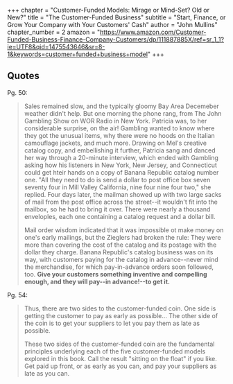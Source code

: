 +++
chapter = "Customer-Funded Models: Mirage or Mind-Set? Old or New?"
title = "The Customer-Funded Business"
subtitle = "Start, Finance, or Grow Your Company with Your Customers' Cash"
author = "John Mullins"
chapter_number = 2
amazon = "https://www.amazon.com/Customer-Funded-Business-Finance-Company-Customers/dp/111887885X/ref=sr_1_1?ie=UTF8&qid=1475543646&sr=8-1&keywords=customer+funded+business+model"
+++ 

## Quotes

Pg. 50:
> Sales remained slow, and the typically gloomy Bay Area Decemeber weather didn't help. But one morning the phone rang, from The John Gambling Show on WOR Radio in New York. Patricia was, to her considerable surprise, on the air! Gambling wanted to know where they got the unusual items, why there were no hoods on the Italian camouflage jackets, and much more. Drawing on Mel's creative catalog copy, and embellishing it further, Patricia sang and danced her way through a 20-minute interview, which ended with Gambling asking how his listeners in New York, New Jersey, and Connecticut could get hteir hands on a copy of Banana Republic catalog number one. "All they need to do is send a dollar to post office box seven seventy four in Mill Valley California, nine four nine four two," she replied. Four days later, the mailman showed up with two large sacks of mail from the post office across the street--it wouldn't fit into the mailbox, so he had to bring it over. There were nearly a thousand enveloples, each one containing a catalog request and a dollar bill.  
>  
> Mail order wisdom indicated that it was impossible ot make money on one's early mailings, but the Zieglers had broken the rule: They were more than covering the cost of the catalog and its postage with the dollar they charge. Banana Republic's catalog business was on its way, with customers paying for the catalog in advance--never mind the merchandise, for which pay-in-advance orders soon followed, too. **Give your customers something inventive and compelling enough, and they will pay--in advance!--to get it.**
  
Pg. 54:
> Thus, there are two sides to the customer-funded coin. One side is getting the customer to pay as early as possible... The other side of the coin is to get your suppliers to let you pay them as late as possible.
>  
> These two sides of the customer-funded coin are the fundamental principles underlying each of the five customer-funded models explored in this book. Call the result "sitting on the float" if you like. Get paid up front, or as early as you can, and pay your suppliers as late as you can.